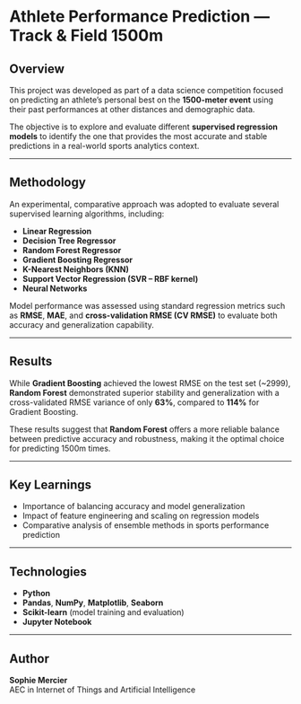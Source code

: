 # Athlete Performance Prediction — Track & Field 1500m

## Overview
This project was developed as part of a data science competition focused on predicting an athlete’s personal best on the **1500-meter event** using their past performances at other distances and demographic data.

The objective is to explore and evaluate different **supervised regression models** to identify the one that provides the most accurate and stable predictions in a real-world sports analytics context.

---

## Methodology
An experimental, comparative approach was adopted to evaluate several supervised learning algorithms, including:

- **Linear Regression**  
- **Decision Tree Regressor**  
- **Random Forest Regressor**  
- **Gradient Boosting Regressor**  
- **K-Nearest Neighbors (KNN)**  
- **Support Vector Regression (SVR – RBF kernel)**  
- **Neural Networks**

Model performance was assessed using standard regression metrics such as **RMSE**, **MAE**, and **cross-validation RMSE (CV RMSE)** to evaluate both accuracy and generalization capability.

---

## Results
While **Gradient Boosting** achieved the lowest RMSE on the test set (~2999), **Random Forest** demonstrated superior stability and generalization with a cross-validated RMSE variance of only **63%**, compared to **114%** for Gradient Boosting.

These results suggest that **Random Forest** offers a more reliable balance between predictive accuracy and robustness, making it the optimal choice for predicting 1500m times.

---

## Key Learnings
- Importance of balancing accuracy and model generalization  
- Impact of feature engineering and scaling on regression models  
- Comparative analysis of ensemble methods in sports performance prediction

---

## Technologies
- **Python**  
- **Pandas**, **NumPy**, **Matplotlib**, **Seaborn**  
- **Scikit-learn** (model training and evaluation)  
- **Jupyter Notebook**

---
## Author
**Sophie Mercier**  
AEC in Internet of Things and Artificial Intelligence  
